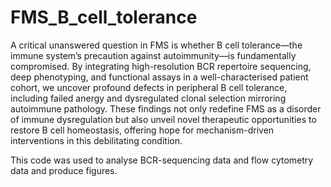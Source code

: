 # FMS_B_cell_tolerance

A critical unanswered question in FMS is whether B cell tolerance—the immune system’s precaution against autoimmunity—is fundamentally compromised. By integrating high-resolution BCR repertoire sequencing, deep phenotyping, and functional assays in a well-characterised patient cohort, we uncover profound defects in peripheral B cell tolerance, including failed anergy and dysregulated clonal selection mirroring autoimmune pathology. These findings not only redefine FMS as a disorder of immune dysregulation but also unveil novel therapeutic opportunities to restore B cell homeostasis, offering hope for mechanism-driven interventions in this debilitating condition.


This code was used to analyse BCR-sequencing data and flow cytometry data and produce figures. 
